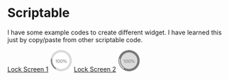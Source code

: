# Scriptable

I have some example codes to create different widget.
I have learned this just by copy/paste from other scriptable code.

[Lock Screen 1](https://github.com/flopp999/Scriptable/blob/main/js/LockScreen1.js)
<img width=50 height=50 src=/images/LockScreen1.jpg>
[Lock Screen 2](https://github.com/flopp999/Scriptable/blob/main/js/LockScreen2.js)
<img width=50 height=50 src=/images/LockScreen2.jpg>
